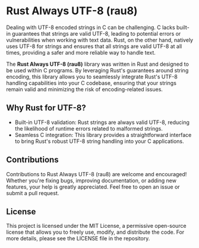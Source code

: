 # Rust Always UTF-8 (rau8)

Dealing with UTF-8 encoded strings in C can be challenging. C lacks built-in guarantees that strings are valid UTF-8, leading to potential errors or vulnerabilities when working with text data. Rust, on the other hand, natively uses UTF-8 for strings and ensures that all strings are valid UTF-8 at all times, providing a safer and more reliable way to handle text.

The **Rust Always UTF-8 (rau8)** library was written in Rust and designed to be used within C programs. By leveraging Rust's guarantees around string encoding, this library allows you to seamlessly integrate Rust's UTF-8 handling capabilities into your C codebase, ensuring that your strings remain valid and minimizing the risk of encoding-related issues.

## Why Rust for UTF-8?

* Built-in UTF-8 validation: Rust strings are always valid UTF-8, reducing the likelihood of runtime errors related to malformed strings.
* Seamless C integration: This library provides a straightforward interface to bring Rust's robust UTF-8 string handling into your C applications.

## Contributions

Contributions to Rust Always UTF-8 (rau8) are welcome and encouraged! Whether you're fixing bugs, improving documentation, or adding new features, your help is greatly appreciated. Feel free to open an issue or submit a pull request.

## License

This project is licensed under the MIT License, a permissive open-source license that allows you to freely use, modify, and distribute the code. For more details, please see the LICENSE file in the repository.